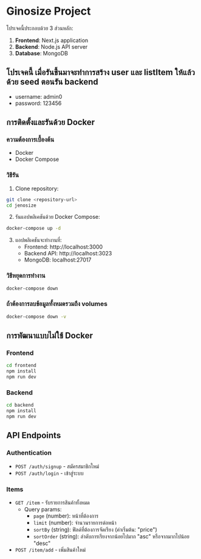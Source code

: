 # Ginosize Project

โปรเจคนี้ประกอบด้วย 3 ส่วนหลัก:
1. **Frontend**: Next.js application
2. **Backend**: Node.js API server
3. **Database**: MongoDB

## โปรเจคนี้ เมื่อรันขึ้นมาจะทำการสร้าง user และ listItem ให้แล้วด้วย seed ตอนรัน backend
- username: admin0 
- password: 123456

## การติดตั้งและรันด้วย Docker

### ความต้องการเบื้องต้น
- Docker
- Docker Compose

### วิธีรัน
1. Clone repository:
```bash
git clone <repository-url>
cd jenosize
```

2. รันแอปพลิเคชันด้วย Docker Compose:
```bash
docker-compose up -d
```

3. แอปพลิเคชันจะทำงานที่:
   - Frontend: http://localhost:3000
   - Backend API: http://localhost:3023
   - MongoDB: localhost:27017

### วิธีหยุดการทำงาน
```bash
docker-compose down
```

### ถ้าต้องการลบข้อมูลทั้งหมดรวมถึง volumes
```bash
docker-compose down -v
```

## การพัฒนาแบบไม่ใช้ Docker

### Frontend
```bash
cd frontend
npm install
npm run dev
```

### Backend
```bash
cd backend
npm install
npm run dev
```

## API Endpoints

### Authentication
- `POST /auth/signup` - สมัครสมาชิกใหม่
- `POST /auth/login` - เข้าสู่ระบบ

### Items
- `GET /item` - รับรายการสินค้าทั้งหมด
  - Query params: 
    - `page` (number): หน้าที่ต้องการ
    - `limit` (number): จำนวนรายการต่อหน้า
    - `sortBy` (string): ฟิลด์ที่ต้องการจัดเรียง (ค่าเริ่มต้น: "price")
    - `sortOrder` (string): ลำดับการเรียงจากน้อยไปมาก "asc" หรือจากมากไปน้อย "desc"
- `POST /item/add` - เพิ่มสินค้าใหม่ 